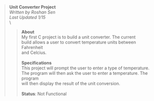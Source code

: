 >**Unit Converter Project**\
*Written by Roshan Sen*\
*Last Updated 1/15*\
\
>>**About**\
My first C project is to build a unit converter. The current\
build allows a user to convert temperature units between Fahrenheit\
and Celcius.\
\
>>**Specifications**\
This project will prompt the user to enter a type of temperature.\
The program will then ask the user to enter a temperature. The program\
will then display the result of the unit conversion.\
\
>>**Status**: Not Functional

